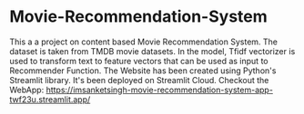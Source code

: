 # Movie-Recommendation-System
This a a project on content based Movie Recommendation System.
The dataset is taken from TMDB movie datasets.
In the model, Tfidf vectorizer is used to transform text to feature vectors that can be used as input to Recommender Function.
The Website has been created using Python's Streamlit library.
It's been deployed on Streamlit Cloud.
Checkout the WebApp: https://imsanketsingh-movie-recommendation-system-app-twf23u.streamlit.app/
